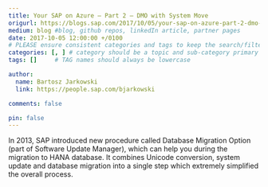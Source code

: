 ```yaml
---
title: Your SAP on Azure – Part 2 – DMO with System Move
origurl: https://blogs.sap.com/2017/10/05/your-sap-on-azure-part-2-dmo-with-system-move/
medium: blog #blog, github repos, linkedIn article, partner pages
date: 2017-10-05 12:00:00 +/0100
# PLEASE ensure consistent categories and tags to keep the search/filtering meaningful!
categories: [, ] # category should be a topic and sub-category primary product
tags: []     # TAG names should always be lowercase

author:
  name: Bartosz Jarkowski
  link: https://people.sap.com/bjarkowski

comments: false

pin: false
---
```

In 2013, SAP introduced new procedure called Database Migration Option (part of Software Update Manager), which can help you during the migration to HANA database. It combines Unicode conversion, system update and database migration into a single step which extremely simplified the overall process.
